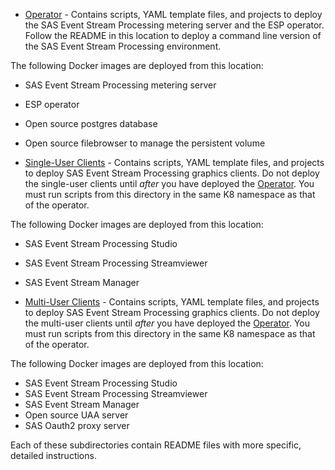 * [Operator](/esp-cloud/operator) - Contains scripts, YAML template files, and projects to deploy the SAS Event Stream Processing metering server 
and the ESP operator. Follow the README in this location to deploy a command line version of the SAS Event Stream Processing environment.

The following Docker images are deployed from this location:
  * SAS Event Stream Processing metering server
  * ESP operator
  * Open source postgres database
  * Open source filebrowser to manage the persistent volume


* [Single-User Clients](/single_user_clients) - Contains scripts, YAML template files, and projects to deploy SAS Event Stream Processing 
graphics clients.  Do not deploy the single-user clients until *after* you have deployed the [Operator](/operator). You must run scripts from this directory in the same K8 namespace as that of the operator.

The following Docker images are deployed from this location: 
  * SAS Event Stream Processing Studio
  * SAS Event Stream Processing Streamviewer
  * SAS Event Stream Manager

* [Multi-User Clients](/multi_user_clients) - Contains scripts, YAML template files, and projects to deploy SAS Event Stream Processing 
graphics clients.  Do not deploy the multi-user clients until *after* you have deployed the [Operator](/operator). You must run scripts from this directory in the same K8 namespace as that of the operator.

The following Docker images are deployed from this location: 
  * SAS Event Stream Processing Studio
  * SAS Event Stream Processing Streamviewer
  * SAS Event Stream Manager
  * Open source UAA server
  * SAS Oauth2 proxy server

Each of these subdirectories contain README files with more specific, detailed instructions.

